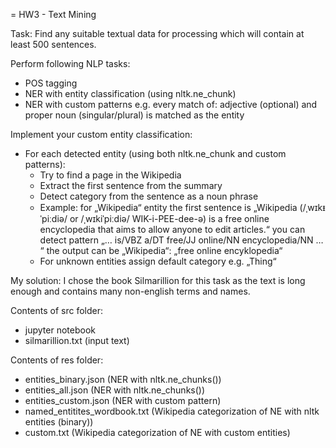 = HW3 - Text Mining

Task:
Find any suitable textual data for processing which will contain at least 500 sentences.

Perform following NLP tasks:
- POS tagging
- NER with entity classification (using nltk.ne_chunk)
- NER with custom patterns e.g. every match of: adjective (optional) and proper noun (singular/plural) is matched as the entity

Implement your custom entity classification:
- For each detected entity (using both nltk.ne_chunk and custom patterns):
    - Try to find a page in the Wikipedia
    - Extract the first sentence from the summary
    - Detect category from the sentence as a noun phrase
    - Example: for „Wikipedia“ entity the first sentence is „Wikipedia (/ˌwɪkᵻˈpiːdiə/ or /ˌwɪkiˈpiːdiə/ WIK-i-PEE-dee-ə) is a free online encyclopedia that aims to allow anyone to edit articles.“ you can detect pattern „…​ is/VBZ a/DT free/JJ online/NN encyclopedia/NN …​“ the output can be „Wikipedia“: „free online encyklopedia“
    - For unknown entities assign default category e.g. „Thing“


My solution:
I chose the book Silmarillion for this task as the text is long enough and contains many non-english terms and names.

Contents of src folder:
- jupyter notebook
- silmarillion.txt (input text)
    
Contents of res folder:
- entities_binary.json (NER with nltk.ne_chunks())
- entities_all.json (NER with nltk.ne_chunks())
- entities_custom.json (NER with custom pattern)
- named_entitites_wordbook.txt (Wikipedia categorization of NE with nltk entities (binary))
- custom.txt (Wikipedia categorization of NE with custom entities)